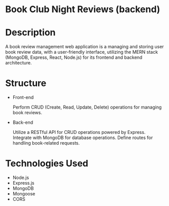 # Book Club Night Reviews (backend)

# Description
A book review management web application is a managing and storing user book review data,
with a user-friendly interface, utilizing the MERN stack (MongoDB, Express, React, Node.js) for its frontend and backend architecture.

# Structure
  * Front-end
    
    Perform CRUD (Create, Read, Update, Delete) operations for managing book reviews.
    
  * Back-end
    
    Utilize a RESTful API for CRUD operations powered by Express.
    Integrate with MongoDB for database operations.
    Define routes for handling book-related requests.
    
# Technologies Used
  * Node.js
  * Express.js
  * MongoDB
  * Mongoose
  * CORS
  
